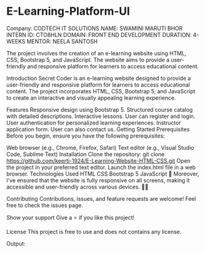 # E-Learning-Platform-UI

Company: CODTECH IT SOLUTIONS
NAME: SWAMINI MARUTI BHOR 
INTERN ID: CTO8HLN 
DOMAIN: FRONT END DEVELOPMENT 
DURATION: 4-WEEKS 
MENTOR: NEELA SANTOSH


The project involves the creation of an e-learning website using HTML, CSS, Bootstrap 5, and JavaScript. The website aims to provide a user-friendly and responsive platform for learners to access educational content.

Introduction
Secret Coder is an e-learning website designed to provide a user-friendly and responsive platform for learners to access educational content. The project incorporates HTML, CSS, Bootstrap 5, and JavaScript to create an interactive and visually appealing learning experience.

Features
Responsive design using Bootstrap 5.
Structured course catalog with detailed descriptions.
Interactive lessons.
User can register and login.
User authentication for personalized learning experiences.
Instructor application form.
User can also contact us.
Getting Started
Prerequisites
Before you begin, ensure you have the following prerequisites:

Web browser (e.g., Chrome, Firefox, Safari)
Text editor (e.g., Visual Studio Code, Sublime Text)
Installation
Clone the repository:
git clone https://github.com/keerti-1924/E-Learning-Website-HTML-CSS.git
Open the project in your preferred text editor.
Launch the index.html file in a web browser.
Technologies Used
HTML
CSS
Bootstrap 5
JavaScript
📱 Moreover, I've ensured that the website is fully responsive on all screens, making it accessible and user-friendly across various devices. 📱💡

Contributing
Contributions, issues, and feature requests are welcome! Feel free to check the issues page.

Show your support
Give a ⭐️ if you like this project!

License
This project is free to use and does not contains any license.

Output:
